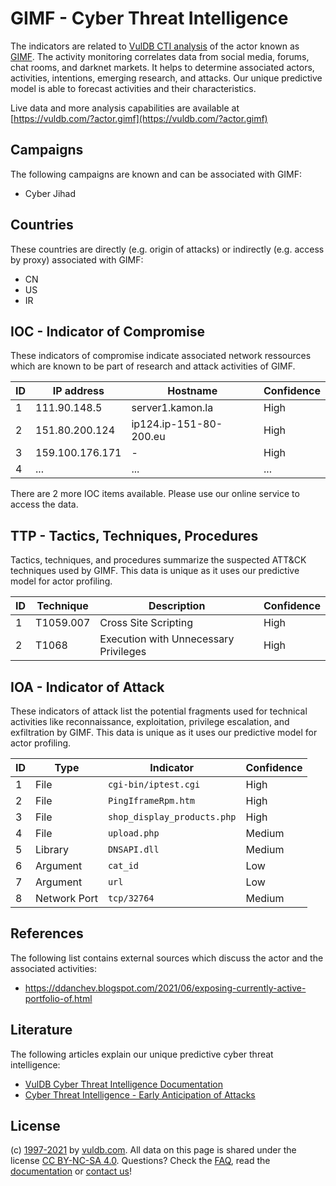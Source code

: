 # GIMF - Cyber Threat Intelligence

The indicators are related to [VulDB CTI analysis](https://vuldb.com/?doc.cti) of the actor known as [GIMF](https://vuldb.com/?actor.gimf). The activity monitoring correlates data from social media, forums, chat rooms, and darknet markets. It helps to determine associated actors, activities, intentions, emerging research, and attacks. Our unique predictive model is able to forecast activities and their characteristics.

Live data and more analysis capabilities are available at [https://vuldb.com/?actor.gimf](https://vuldb.com/?actor.gimf)

## Campaigns

The following campaigns are known and can be associated with GIMF:

* Cyber Jihad

## Countries

These countries are directly (e.g. origin of attacks) or indirectly (e.g. access by proxy) associated with GIMF:

* CN
* US
* IR

## IOC - Indicator of Compromise

These indicators of compromise indicate associated network ressources which are known to be part of research and attack activities of GIMF.

ID | IP address | Hostname | Confidence
-- | ---------- | -------- | ----------
1 | 111.90.148.5 | server1.kamon.la | High
2 | 151.80.200.124 | ip124.ip-151-80-200.eu | High
3 | 159.100.176.171 | - | High
4 | ... | ... | ...

There are 2 more IOC items available. Please use our online service to access the data.

## TTP - Tactics, Techniques, Procedures

Tactics, techniques, and procedures summarize the suspected ATT&CK techniques used by GIMF. This data is unique as it uses our predictive model for actor profiling.

ID | Technique | Description | Confidence
-- | --------- | ----------- | ----------
1 | T1059.007 | Cross Site Scripting | High
2 | T1068 | Execution with Unnecessary Privileges | High

## IOA - Indicator of Attack

These indicators of attack list the potential fragments used for technical activities like reconnaissance, exploitation, privilege escalation, and exfiltration by GIMF. This data is unique as it uses our predictive model for actor profiling.

ID | Type | Indicator | Confidence
-- | ---- | --------- | ----------
1 | File | `cgi-bin/iptest.cgi` | High
2 | File | `PingIframeRpm.htm` | High
3 | File | `shop_display_products.php` | High
4 | File | `upload.php` | Medium
5 | Library | `DNSAPI.dll` | Medium
6 | Argument | `cat_id` | Low
7 | Argument | `url` | Low
8 | Network Port | `tcp/32764` | Medium

## References

The following list contains external sources which discuss the actor and the associated activities:

* https://ddanchev.blogspot.com/2021/06/exposing-currently-active-portfolio-of.html

## Literature

The following articles explain our unique predictive cyber threat intelligence:

* [VulDB Cyber Threat Intelligence Documentation](https://vuldb.com/?doc.cti)
* [Cyber Threat Intelligence - Early Anticipation of Attacks](https://www.scip.ch/en/?labs.20201022)

## License

(c) [1997-2021](https://vuldb.com/?doc.changelog) by [vuldb.com](https://vuldb.com/?doc.about). All data on this page is shared under the license [CC BY-NC-SA 4.0](https://creativecommons.org/licenses/by-nc-sa/4.0/). Questions? Check the [FAQ](https://vuldb.com/?doc.faq), read the [documentation](https://vuldb.com/?doc) or [contact us](https://vuldb.com/?contact)!
